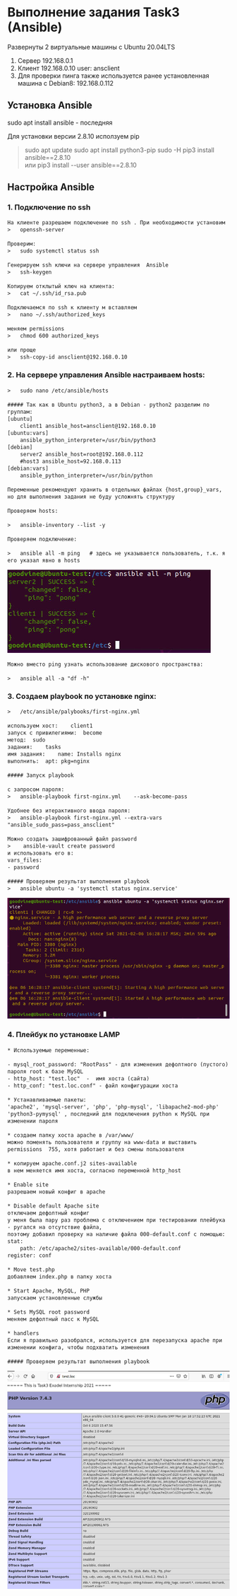 #  Выполнение задания Task3 (Ansible)  #  
  
 Развернуты 2 виртуальные машины с Ubuntu 20.04LTS 
 1. Сервер 192.168.0.1  
 2. Клиент 192.168.0.10  user: ansclient
 3. Для проверки пинга также используется  ранее установленная машина с Debian8: 192.168.0.112  
 
##  Установка  Ansible  ## 

sudo apt install ansible - последняя  

Для установки версии 2.8.10 исползуем pip

>	sudo apt update
>	sudo apt install python3-pip
>	sudo -H pip3 install ansible==2.8.10  
или
>	pip3 install --user ansible==2.8.10

##  Настройка  Ansible  ## 

### 1. Подключение по ssh
	На клиенте разрешаем подключение по ssh . При необходимости установим 
    >   openssh-server  

    Проверим:  
    >	sudo systemctl status ssh  

    Генерируем ssh ключи на сервере управления  Ansible
    >	ssh-keygen  

	Копируем отклытый ключ на клиента:
	>	cat ~/.ssh/id_rsa.pub  
	
	Подключаемся по ssh к клиенту м вставляем 
	>	nano ~/.ssh/authorized_keys  
	
	меняем permissions
	>	chmod 600 authorized_keys  
	
	или проще 
	>	ssh-copy-id ansclient@192.168.0.10
	
### 2. На сервере управления Ansible настраиваем hosts:  
	>	sudo nano /etc/ansible/hosts  
	
	##### Так как в Ubuntu python3, а в Debian - python2 разделим по группам:
	[ubuntu]  
        client1 ansible_host=ansclient@192.168.0.10  
	[ubuntu:vars]  
        ansible_python_interpreter=/usr/bin/python3  
	[debian]  
        server2 ansible_host=root@192.168.0.112  
        #host3 ansible_host=92.168.0.113  
	[debian:vars]  
        ansible_python_interpreter=/usr/bin/python  
		
	Переменные рекомендуют хранить в отдельных файлах {host,group}_vars, но для выполнения задания не буду усложнять структуру  

	Проверяем hosts:
	
	>	ansible-inventory --list -y  
	
	Проверяем подключение: 
	
	>	ansible all -m ping   # здесь не указывается пользователь, т.к. я его указал явно в hosts  
	
![Результат выполнения:](ping-pong.jpg)
	
	Можно вместо ping узнать использование дискового пространства:  
	
	>	ansible all -a "df -h"  
	
### 3. Создаем playbook по установке nginx:  

	>	/etc/ansible/palybooks/first-nginx.yml
		
	используем хост:	client1
	запуск с привилегиями:	become
    метод:	sudo
	задания:	tasks
    имя задания:	name: Installs nginx
    выполнить:	apt: pkg=nginx
	
	##### Запуск playbook  
	
	с запросом пароля:
	>	ansible-playbook first-nginx.yml	--ask-become-pass
	
	Удобнее без итерактивного ввода пароля:
	>	ansible-playbook first-nginx.yml --extra-vars "ansible_sudo_pass=pass_ansclient"
	
	Можно создать зашифрованный файл password
	>	 ansible-vault create password  
	и использовать его в:
	vars_files:
    - password
	
	##### Проверяем результат выполнения playbook 
	>	ansible ubuntu -a 'systemctl status nginx.service'
	
![Результат выполнения:](nginx-status.jpg)  
	
### 4.  Плейбук по установке LAMP

	* Используемые переменные:
	
	- mysql_root_password: "RootPass" - для изменения дефолтного (пустого) пароля root к базе MySQL
	- http_host: "test.loc"  -  имя хоста (сайта)
	- http_conf: "test.loc.conf" - файл конфигурации хоста
	
	* Устанавливаемые пакеты:
	'apache2', 'mysql-server', 'php', 'php-mysql', 'libapache2-mod-php' 'python3-pymysql' , последний для подключения python к MySQL при изменении пароля

	* создаем папку хоста apache в /var/www/
	можно поменять пользователя и группу на www-data и выставить permissions  755, хотя работает и без смены пользователя
	
	* копируем apache.conf.j2 sites-available
	в нем меняется имя хоста, согласно переменной http_host
	
	* Enable site 
	разрешаем новый конфиг в apache
	
	* Disable default Apache site
	отключаем дефолтный конфиг
	у меня была пару раз проблема с отключением при тестировании плейбука - ругался на отсутствие файла, 
	поэтому добавил проверку на наличие файла 000-default.conf с помощью:
	stat:
        path: /etc/apache2/sites-available/000-default.conf
    register: conf
	
	* Move test.php
	добавляем index.php в папку хоста
	
	* Start Apache, MySQL, PHP
	запускаем установленные службы
	
	* Sets MySQL root password
	меняем дефолтный пасс к MySQL
	
	* handlers
	Если я правильно разобрался, используется для перезапуска apache при изменении конфига, чтобы подхватить изменения
	
	##### Проверяем результат выполнения playbook 
	
![Результат выполнения:](test_php.jpg)  